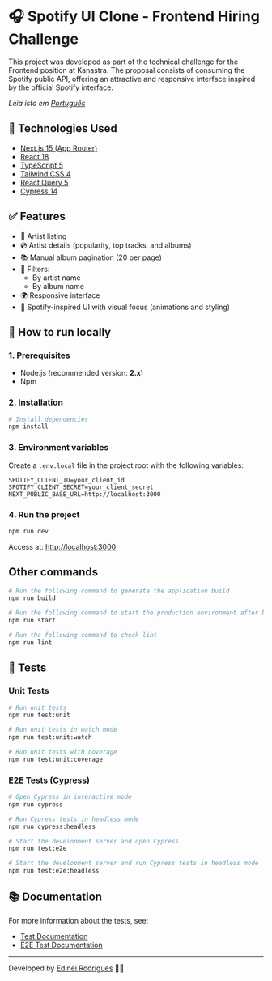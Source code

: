 # 🎧 Spotify UI Clone - Frontend Hiring Challenge

This project was developed as part of the technical challenge for the Frontend position at Kanastra. The proposal consists of consuming the Spotify public API, offering an attractive and responsive interface inspired by the official Spotify interface.

*Leia isto em [Português](README.pt-BR.md)*

## 🧰 Technologies Used

- [Next.js 15 (App Router)](https://nextjs.org/)
- [React 18](https://reactjs.org/)
- [TypeScript 5](https://www.typescriptlang.org/)
- [Tailwind CSS 4](https://tailwindcss.com/)
- [React Query 5](https://tanstack.com/query/latest)
- [Cypress 14](https://www.cypress.io/)

## ✅ Features

- 🎤 Artist listing
- 💿 Artist details (popularity, top tracks, and albums)
- 📚 Manual album pagination (20 per page)
- 🔎 Filters:
  - By artist name
  - By album name
- 🌍 Responsive interface
- 🎨 Spotify-inspired UI with visual focus (animations and styling)

## 🚀 How to run locally

### 1. Prerequisites

- Node.js (recommended version: **2.x**)
- Npm

### 2. Installation

```bash
# Install dependencies
npm install
```

### 3. Environment variables

Create a `.env.local` file in the project root with the following variables:

```env
SPOTIFY_CLIENT_ID=your_client_id
SPOTIFY_CLIENT_SECRET=your_client_secret
NEXT_PUBLIC_BASE_URL=http://localhost:3000
```

### 4. Run the project

```bash
npm run dev
```

Access at: [http://localhost:3000](http://localhost:3000)

## Other commands
```bash
# Run the following command to generate the application build
npm run build

# Run the following command to start the production environment after build
npm run start

# Run the following command to check lint
npm run lint
```

## 🧪 Tests

### Unit Tests
```bash
# Run unit tests
npm run test:unit

# Run unit tests in watch mode
npm run test:unit:watch

# Run unit tests with coverage
npm run test:unit:coverage
```

### E2E Tests (Cypress)
```bash
# Open Cypress in interactive mode
npm run cypress

# Run Cypress tests in headless mode
npm run cypress:headless

# Start the development server and open Cypress
npm run test:e2e

# Start the development server and run Cypress tests in headless mode
npm run test:e2e:headless
```

## 📚 Documentation

For more information about the tests, see:
- [Test Documentation](docs/test-documentation.md)
- [E2E Test Documentation](docs/e2e-test-documentation.md)

---

Developed by [Edinei Rodrigues](https://github.com/edy-rodrigues) 🧑‍💻
